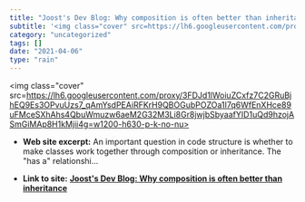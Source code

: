 ```yaml
---
title: "Joost's Dev Blog: Why composition is often better than inheritance"
subtitle: '<img class="cover" src=https://lh6.googleusercontent.com/proxy/3FDJd1lWoiuZCxfz7C2GRuBjhEQ9Es3OPvuUz...'
category: "uncategorized"
tags: []
date: "2021-04-06"
type: "rain"
---
```

<img class="cover" src=https://lh6.googleusercontent.com/proxy/3FDJd1lWoiuZCxfz7C2GRuBjhEQ9Es3OPvuUzs7_qAmYsdPEAiRFKrH9QBOGubPOZOa1I7q6WfEnXHce89uFMceSXhAhs4QbuWmuzw6aeM2G32M3Li8Gr8jwjbSbyaafYID1uQd9hzojASmGiMAp8H1kMjii4g=w1200-h630-p-k-no-nu>



* **Web site excerpt:** An important question in code structure is whether to make classes work together through composition or inheritance. The "has a" relationshi...

* **Link to site:** **[Joost's Dev Blog: Why composition is often better than inheritance](http://joostdevblog.blogspot.com/2014/07/why-composition-is-often-better-than.html)**